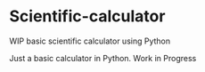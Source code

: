 # Scientific-calculator
WIP basic scientific calculator using Python


Just a basic calculator in Python. Work in Progress
